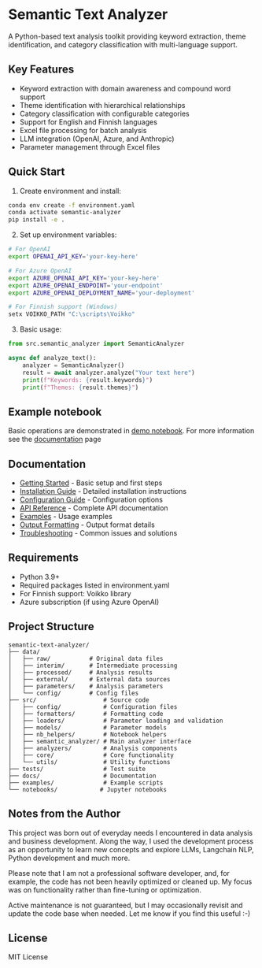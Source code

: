 # Semantic Text Analyzer

A Python-based text analysis toolkit providing keyword extraction, theme identification, and category classification with multi-language support.

## Key Features

- Keyword extraction with domain awareness and compound word support
- Theme identification with hierarchical relationships
- Category classification with configurable categories
- Support for English and Finnish languages
- Excel file processing for batch analysis
- LLM integration (OpenAI, Azure, and Anthropic)
- Parameter management through Excel files

## Quick Start

1. Create environment and install:
```bash
conda env create -f environment.yaml
conda activate semantic-analyzer
pip install -e .
```

2. Set up environment variables:
```bash
# For OpenAI
export OPENAI_API_KEY='your-key-here'

# For Azure OpenAI
export AZURE_OPENAI_API_KEY='your-key-here'
export AZURE_OPENAI_ENDPOINT='your-endpoint'
export AZURE_OPENAI_DEPLOYMENT_NAME='your-deployment'

# For Finnish support (Windows)
setx VOIKKO_PATH "C:\scripts\Voikko"
```

3. Basic usage:
```python
from src.semantic_analyzer import SemanticAnalyzer

async def analyze_text():
    analyzer = SemanticAnalyzer()
    result = await analyzer.analyze("Your text here")
    print(f"Keywords: {result.keywords}")
    print(f"Themes: {result.themes}")
```

## Example notebook
Basic operations are demonstrated in [demo notebook](notebooks/cross_env_analyzer_demo_nb.ipynb). For more information see the [documentation](docs/ANALYSIS_DEMO_DOC.md) page

## Documentation

- [Getting Started](docs/GETTING_STARTED.md) - Basic setup and first steps
- [Installation Guide](docs/INSTALLATION_GUIDE.md) - Detailed installation instructions
- [Configuration Guide](docs/CONFIGURATION_GUIDE.md) - Configuration options
- [API Reference](docs/API_REFERENCE.md) - Complete API documentation
- [Examples](docs/EXAMPLES.md) - Usage examples
- [Output Formatting](docs/OUTPUT_FORMATTING.md) - Output format details
- [Troubleshooting](docs/TROUBLESHOOTING.md) - Common issues and solutions

## Requirements

- Python 3.9+
- Required packages listed in environment.yaml
- For Finnish support: Voikko library
- Azure subscription (if using Azure OpenAI)

## Project Structure

```
semantic-text-analyzer/
├── data/
│   ├── raw/           # Original data files
│   ├── interim/       # Intermediate processing
│   ├── processed/     # Analysis results
│   ├── external/      # External data sources
│   ├── parameters/    # Analysis parameters
│   └── config/        # Config files
├── src/                   # Source code
│   ├── config/            # Configuration files
│   ├── formatters/        # Formatting code
│   ├── loaders/           # Parameter loading and validation
│   ├── models/            # Parameter models
│   ├── nb_helpers/        # Notebook helpers
│   ├── semantic_analyzer/ # Main analyzer interface
│   ├── analyzers/         # Analysis components
│   ├── core/              # Core functionality
│   └── utils/             # Utility functions
├── tests/                 # Test suite
├── docs/                  # Documentation
├── examples/              # Example scripts
└── notebooks/            # Jupyter notebooks
```

## Notes from the Author
This project was born out of everyday needs I encountered in data analysis and business development. Along the way, I used the development process as an opportunity to learn new concepts and explore LLMs, Langchain NLP, Python development and much more.

Please note that I am not a professional software developer, and, for example, the code has not been heavily optimized or cleaned up. My focus was on functionality rather than fine-tuning or optimization.

Active maintenance is not guaranteed, but I may occasionally revisit and update the code base when needed.
Let me know if you find this useful :-)


## License

MIT License